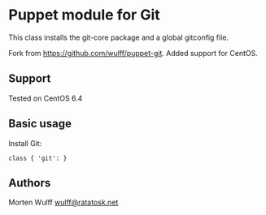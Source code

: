 Puppet module for Git
=====================

This class installs the git-core package and a global gitconfig file.

Fork from https://github.com/wulff/puppet-git. Added support for CentOS.

Support
-------

Tested on CentOS 6.4 

Basic usage
-----------

Install Git:

    class { 'git': }

Authors
-------

Morten Wulff <wulff@ratatosk.net>
